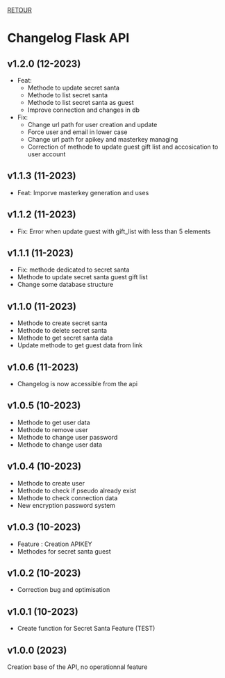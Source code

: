 [RETOUR](./)

# Changelog Flask API

## v1.2.0 (12-2023)

- Feat:
    - Methode to update secret santa
    - Methode to list secret santa
    - Methode to list secret santa as guest
    - Improve connection and changes in db
- Fix:
  - Change url path for user creation and update
  - Force user and email in lower case
  - Change url path for apikey and masterkey managing
  - Correction of methode to update guest gift list and accosication to user account

## v1.1.3 (11-2023)

- Feat: Imporve masterkey generation and uses

## v1.1.2 (11-2023)

- Fix: Error when update guest with gift_list with less than 5 elements

## v1.1.1 (11-2023)

- Fix: methode dedicated to secret santa
- Methode to update secret santa guest gift list
- Change some database structure

## v1.1.0 (11-2023)

- Methode to create secret santa
- Methode to delete secret santa
- Methode to get secret santa data
- Update methode to get guest data from link

## v1.0.6 (11-2023)

- Changelog is now accessible from the api

## v1.0.5 (10-2023)

- Methode to get user data
- Methode to remove user
- Methode to change user password
- Methode to change user data

## v1.0.4 (10-2023)

- Methode to create user
- Methode to check if pseudo already exist
- Methode to check connection data
- New encryption password system

## v1.0.3 (10-2023)

- Feature : Creation APIKEY
- Methodes for secret santa guest

## v1.0.2 (10-2023)

- Correction bug and optimisation

## v1.0.1 (10-2023)

- Create function for Secret Santa Feature (TEST)

## v1.0.0 (2023)

Creation base of the API, no operationnal feature
